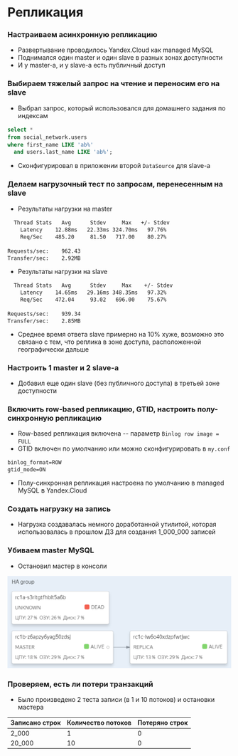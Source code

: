 # Репликация

### Настраиваем асинхронную репликацию

* Развертывание проводилось Yandex.Cloud как managed MySQL
* Поднимался один master и один slave в разных зонах доступности
* И у master-а, и у slave-а есть публичный доступ

### Выбираем тяжелый запрос на чтение и переносим его на slave

* Выбрал запрос, который использовался для домашнего задания по индексам

```sql
select *
from social_network.users
where first_name LIKE 'ab%'
  and users.last_name LIKE 'ab%';
```

* Сконфигурировал в приложении второй `DataSource` для slave-а

### Делаем нагрузочный тест по запросам, перенесенным на slave

* Результаты нагрузки на master

```
  Thread Stats   Avg      Stdev     Max   +/- Stdev
    Latency    12.88ms   22.33ms 324.70ms   97.76%
    Req/Sec    485.20     81.50   717.00    80.27%

Requests/sec:    962.43
Transfer/sec:    2.92MB
```

* Результаты нагрузки на slave

```
  Thread Stats   Avg      Stdev     Max    +/- Stdev
    Latency    14.65ms   29.16ms 348.35ms   97.32%
    Req/Sec    472.04     93.02   696.00    75.67%

Requests/sec:    939.34
Transfer/sec:    2.85MB
```

* Среднее время ответа slave примерно на 10% хуже, возможно это связано с тем, что реплика в зоне доступа, расположенной
  географически дальше

### Настроить 1 master и 2 slave-а

* Добавил еще один slave (без публичного доступа) в третьей зоне доступности

### Включить row-based репликацию, GTID, настроить полу-синхронную репликацию

* Row-based репликация включена -- параметр `Binlog row image = FULL`
* GTID включен по умолчанию или можно сконфигурировать в `my.conf`

```properties
binlog_format=ROW
gtid_mode=ON
```

* Полу-синхронная репликация настроена по умолчанию в managed MySQL в Yandex.Cloud

### Создать нагрузку на запись

* Нагрузка создавалась немного доработанной утилитой, которая использовалась в прошлом ДЗ для создания 1_000_000 записей

### Убиваем master MySQL

* Остановил мастер в консоли

![Alt text](img/dead-master.PNG "dead master")

### Проверяем, есть ли потери транзакций

* Было произведено 2 теста записи (в 1 и 10 потоков) и остановки мастера

| Записано строк | Количество потоков | Потеряно строк |
|----------------|--------------------|----------------| 
| 2_000          | 1                  | 0              |
| 20_000         | 10                 | 0              |